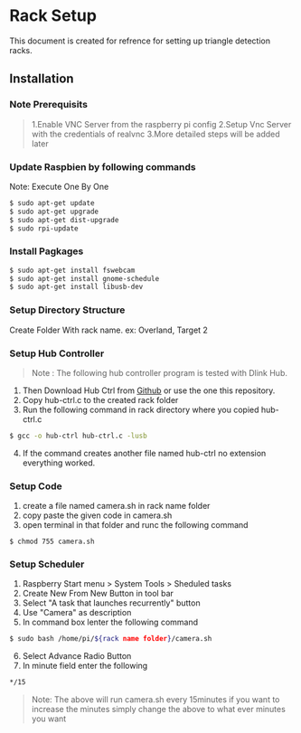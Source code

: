 # Rack Setup
This document is created for refrence for setting up triangle detection racks.
## Installation
### Note Prerequisits
> 1.Enable VNC Server from the raspberry pi config
> 2.Setup Vnc Server with the credentials of realvnc
> 3.More detailed steps will be added later

### Update Raspbien by following commands
Note: Execute One By One
```sh
$ sudo apt-get update
$ sudo apt-get upgrade
$ sudo apt-get dist-upgrade
$ sudo rpi-update
```
### Install Pagkages
```sh
$ sudo apt-get install fswebcam
$ sudo apt-get install gnome-schedule
$ sudo apt-get install libusb-dev
```
### Setup Directory Structure
Create Folder With rack name. ex: Overland, Target 2

### Setup Hub Controller
> Note : The following hub controller program is tested with Dlink Hub.
1. Then Download Hub Ctrl from [Github](https://github.com/codazoda/hub-ctrl.c) or use the one this repository.
2. Copy hub-ctrl.c to the created rack folder
3. Run the following command in rack directory where you copied hub-ctrl.c
```sh 
$ gcc -o hub-ctrl hub-ctrl.c -lusb
```
4. If the command creates another file named hub-ctrl no extension everything worked.

### Setup Code
1. create a file named camera.sh in rack name folder
2. copy paste the given code in camera.sh
3. open terminal in that folder and runc the following command
```
$ chmod 755 camera.sh
```

### Setup Scheduler
1. Raspberry Start menu > System Tools > Sheduled tasks
2. Create New From New Button in tool bar
3. Select "A task that launches recurrently" button
4. Use "Camera" as description
5. In command box lenter the following command
```sh
$ sudo bash /home/pi/${rack name folder}/camera.sh
```
6. Select Advance Radio Button 
7. In minute field enter the following
```sh
*/15
```
> Note: 
> The above will run camera.sh every 15minutes if you want to increase the minutes simply change the above to what ever minutes you want


